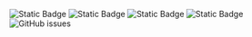 ![Static Badge](https://img.shields.io/badge/blacklists-60-000000) ![Static Badge](https://img.shields.io/badge/blacklisted-3179315-cc0000) ![Static Badge](https://img.shields.io/badge/whitelisted-2242-00CC00) ![Static Badge](https://img.shields.io/badge/streaming_blacklist-28106-000000) ![GitHub issues](https://img.shields.io/github/issues/fabriziosalmi/blacklists)
